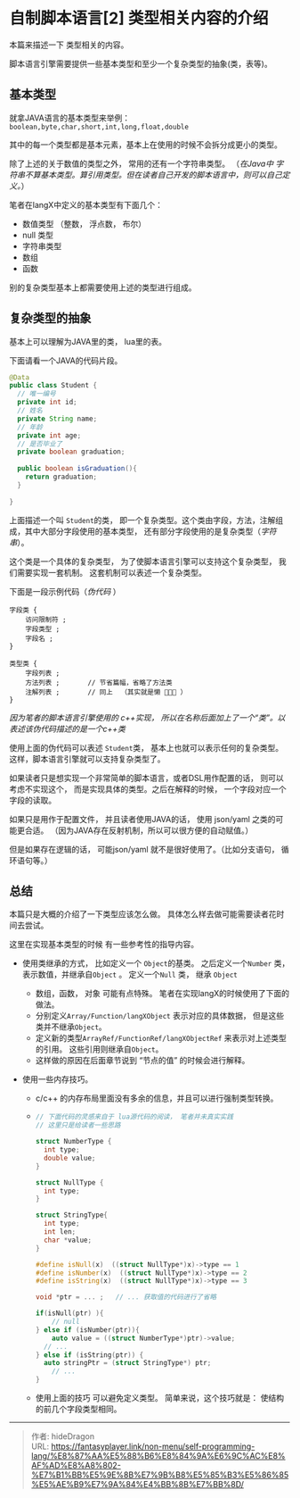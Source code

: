 # 自制脚本语言[2] 类型相关内容的介绍


本篇来描述一下 类型相关的内容。



脚本语言引擎需要提供一些基本类型和至少一个复杂类型的抽象(类，表等)。



## 基本类型

就拿JAVA语言的基本类型来举例： `boolean,byte,char,short,int,long,float,double` 

其中的每一个类型都是基本元素，基本上在使用的时候不会拆分成更小的类型。

除了上述的关于数值的类型之外， 常用的还有一个字符串类型。  （*在Java中 字符串不算基本类型。算引用类型。但在读者自己开发的脚本语言中，则可以自己定义。*）

笔者在langX中定义的基本类型有下面几个：

- 数值类型 （整数， 浮点数， 布尔）
- null 类型
- 字符串类型
- 数组
- 函数

别的复杂类型基本上都需要使用上述的类型进行组成。



## 复杂类型的抽象

基本上可以理解为JAVA里的类， lua里的表。   

下面请看一个JAVA的代码片段。

```java
@Data
public class Student {
  // 唯一编号
  private int id;
  // 姓名
  private String name;
  // 年龄
  private int age;
  // 是否毕业了
  private boolean graduation;
  
  public boolean isGraduation(){
  	return graduation;
  }
  
}
```

上面描述一个叫 `Student`的类， 即一个复杂类型。这个类由字段，方法，注解组成，其中大部分字段使用的基本类型， 还有部分字段使用的是复杂类型（*字符串*）。 

这个类是一个具体的复杂类型， 为了使脚本语言引擎可以支持这个复杂类型， 我们需要实现一套机制。 这套机制可以表述一个复杂类型。 

下面是一段示例代码（*伪代码* ）

```plain
字段类 {
	访问限制符 ;
	字段类型 ;
	字段名 ;
}

类型类 {
	字段列表 ;
	方法列表 ;       // 节省篇幅，省略了方法类 
	注解列表 ;       // 同上  （其实就是懒 🤣🤣🤣 ）
}
```

*因为笔者的脚本语言引擎使用的 c++实现， 所以在名称后面加上了一个“类”。以表述该伪代码描述的是一个c++类*

使用上面的伪代码可以表述 `Student`类， 基本上也就可以表示任何的复杂类型。这样，脚本语言引擎就可以支持复杂类型了。 

如果读者只是想实现一个非常简单的脚本语言，或者DSL用作配置的话， 则可以考虑不实现这个， 而是实现具体的类型。之后在解释的时候， 一个字段对应一个字段的读取。 

如果只是用作于配置文件， 并且读者使用JAVA的话， 使用 json/yaml 之类的可能更合适。 （因为JAVA存在反射机制，所以可以很方便的自动赋值。）

但是如果存在逻辑的话， 可能json/yaml 就不是很好使用了。（比如分支语句， 循环语句等。）



## 总结

本篇只是大概的介绍了一下类型应该怎么做。 具体怎么样去做可能需要读者花时间去尝试。



这里在实现基本类型的时候 有一些参考性的指导内容。 

- 使用类继承的方式， 比如定义一个 `Object`的基类。 之后定义一个`Number` 类，表示数值，并继承自`Object` 。 定义一个`Null` 类， 继承 `Object`

  - 数组，函数， 对象 可能有点特殊。 笔者在实现langX的时候使用了下面的做法。 
  - 分别定义`Array/Function/langXObject` 表示对应的具体数据， 但是这些类并不继承`Object`。 
  - 定义新的类型`ArrayRef/FunctionRef/langXObjectRef` 来表示对上述类型的引用。 这些引用则继承自`Object`。
  - 这样做的原因在后面章节说到 “节点的值” 的时候会进行解释。

- 使用一些内存技巧。 

  - c/c++ 的内存布局里面没有多余的信息，并且可以进行强制类型转换。 

  - ```cpp
    // 下面代码的灵感来自于 lua源代码的阅读， 笔者并未真实实践
    // 这里只是给读者一些思路
    
    struct NumberType {
      int type;
      double value;
    }
    
    struct NullType {
      int type;
    }
    
    struct StringType{
      int type;
      int len;
      char *value;
    }
    
    #define isNull(x)  ((struct NullType*)x)->type == 1 
    #define isNumber(x)  ((struct NullType*)x)->type == 2
    #define isString(x)  ((struct NullType*)x)->type == 3
    
    void *ptr = ... ;   // ... 获取值的代码进行了省略
    
    if(isNull(ptr) ){
    	// null
    } else if (isNumber(ptr)){
    	auto value = ((struct NumberType*)ptr)->value;
      // ...
    } else if (isString(ptr)) {
      auto stringPtr = (struct StringType*) ptr;
    	// ...
    }
    
    ```

  -  使用上面的技巧 可以避免定义类型。  简单来说，这个技巧就是： 使结构的前几个字段类型相同。







---

> 作者: hideDragon  
> URL: https://fantasyplayer.link/non-menu/self-programming-lang/%E8%87%AA%E5%88%B6%E8%84%9A%E6%9C%AC%E8%AF%AD%E8%A8%802-%E7%B1%BB%E5%9E%8B%E7%9B%B8%E5%85%B3%E5%86%85%E5%AE%B9%E7%9A%84%E4%BB%8B%E7%BB%8D/  

